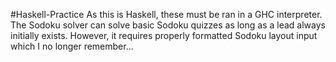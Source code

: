 #Haskell-Practice
As this is Haskell, these must be ran in a GHC interpreter. The Sodoku solver can solve basic Sodoku quizzes as long as a lead always initially exists. However, it requires properly formatted Sodoku layout input which I no longer remember...